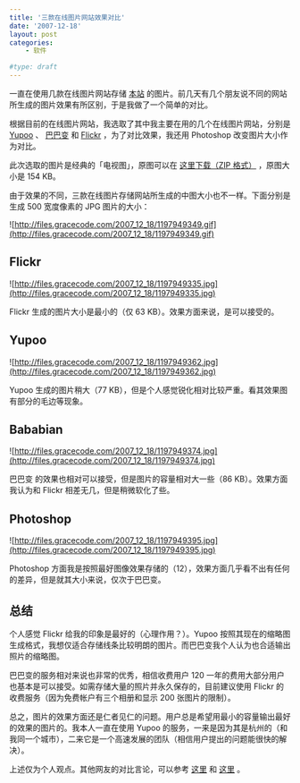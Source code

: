```yaml
---
title: '三款在线图片网站效果对比'
date: '2007-12-18'
layout: post
categories:
    - 软件

#type: draft
---
```


一直在使用几款在线图片网站存储 [本站](http://www.gracecode.com) 的图片。前几天有几个朋友说不同的网站所生成的图片效果有所区别，于是我做了一个简单的对比。

根据目前的在线图片网站，我选取了其中我主要在用的几个在线图片网站，分别是  [Yupoo](http://www.yupoo.com) 、 [巴巴变](http://www.bababian.com)  和  [Flickr](http://www.flickr.com) ，为了对比效果，我还用 Photoshop 改变图片大小作为对比。

此次选取的图片是经典的「电视图」，原图可以在 [这里下载（ZIP 格式）](http://files.gracecode.com/2007_12_18/1197949318.zip) ，原图大小是 154 KB。

由于效果的不同，三款在线图片存储网站所生成的中图大小也不一样。下面分别是生成 500 宽度像素的 JPG 图片的大小：

![http://files.gracecode.com/2007_12_18/1197949349.gif](http://files.gracecode.com/2007_12_18/1197949349.gif)


## Flickr

![http://files.gracecode.com/2007_12_18/1197949335.jpg](http://files.gracecode.com/2007_12_18/1197949335.jpg)

Flickr 生成的图片大小是最小的（仅 63 KB）。效果方面来说，是可以接受的。


## Yupoo

![http://files.gracecode.com/2007_12_18/1197949362.jpg](http://files.gracecode.com/2007_12_18/1197949362.jpg)

Yupoo 生成的图片稍大（77 KB），但是个人感觉锐化相对比较严重。看其效果图有部分的毛边等现象。


## Bababian

![http://files.gracecode.com/2007_12_18/1197949374.jpg](http://files.gracecode.com/2007_12_18/1197949374.jpg)

巴巴变 的效果也相对可以接受，但是图片的容量相对大一些（86 KB）。效果方面我认为和 Flickr 相差无几，但是稍微软化了些。


## Photoshop

![http://files.gracecode.com/2007_12_18/1197949395.jpg](http://files.gracecode.com/2007_12_18/1197949395.jpg)

Photoshop 方面我是按照最好图像效果存储的（12），效果方面几乎看不出有任何的差异，但是就其大小来说，仅次于巴巴变。


## 总结

个人感觉 Flickr 给我的印象是最好的（心理作用？）。Yupoo 按照其现在的缩略图生成格式，我想仅适合存储线条比较明朗的图片。而巴巴变我个人认为也合适输出照片的缩略图。

巴巴变的服务相对来说也非常的优秀，相信收费用户 120 一年的费用大部分用户也基本是可以接受。如需存储大量的照片并永久保存的，目前建议使用 Flickr 的收费服务（因为免费帐户有三个相册和显示 200 张图片的限制）。

总之，图片的效果方面还是仁者见仁的问题。用户总是希望用最小的容量输出最好的效果的图片的。我本人一直在使用 Yupoo 的服务，一来是因为其是杭州的（和我同一个城市），二来它是一个高速发展的团队（相信用户提出的问题能很快的解决）。

上述仅为个人观点。其他网友的对比言论，可以参考 [这里](http://pengjiayou.com/yupoo/28) 和 [这里](http://www.douban.com/group/topic/1676823/) 。
